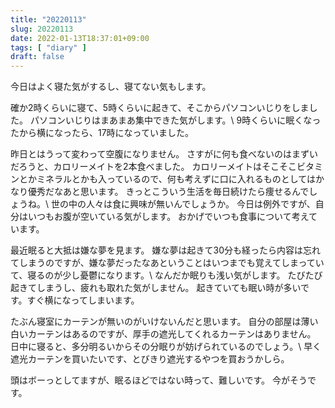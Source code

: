 ```yaml
---
title: "20220113"
slug: 20220113
date: 2022-01-13T18:37:01+09:00
tags: [ "diary" ]
draft: false
---
```


今日はよく寝た気がするし、寝てない気もします。

確か2時くらいに寝て、5時くらいに起きて、そこからパソコンいじりをしました。
パソコンいじりはまあまあ集中できた気がします。\\
9時くらいに眠くなったから横になったら、17時になっていました。

昨日とはうって変わって空腹になりません。
さすがに何も食べないのはまずいだろうと、カロリーメイトを2本食べました。
カロリーメイトはそこそこビタミンとかミネラルとかも入っているので、何も考えずに口に入れるものとしてはかなり優秀だなあと思います。
きっとこういう生活を毎日続けたら痩せるんでしょうね。\\
世の中の人々は食に興味が無いんでしょうか。
今日は例外ですが、自分はいつもお腹が空いている気がします。
おかげでいつも食事について考えています。

最近眠ると大抵は嫌な夢を見ます。
嫌な夢は起きて30分も経ったら内容は忘れてしまうのですが、嫌な夢だったなあということはいつまでも覚えてしまっていて、寝るのが少し憂鬱になります。\\
なんだか眠りも浅い気がします。
たびたび起きてしまうし、疲れも取れた気がしません。
起きていても眠い時が多いです。すぐ横になってしまいます。

たぶん寝室にカーテンが無いのがいけないんだと思います。
自分の部屋は薄い白いカーテンはあるのですが、厚手の遮光してくれるカーテンはありません。
日中に寝ると、多分明るいからその分眠りが妨げられているのでしょう。\\
早く遮光カーテンを買いたいです、とびきり遮光するやつを買おうかしら。

頭はボーっとしてますが、眠るほどではない時って、難しいです。
今がそうです。